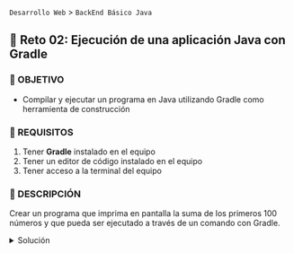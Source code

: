 `Desarrollo Web` > `BackEnd Básico Java`

## 💪 Reto 02: Ejecución de una aplicación Java con Gradle

### 🎯 OBJETIVO

- Compilar y ejecutar un programa en Java utilizando Gradle como herramienta de construcción

### 📃 REQUISITOS

1. Tener **Gradle** instalado en el equipo
2. Tener un editor de código instalado en el equipo
3. Tener acceso a la terminal del equipo

### 💭 DESCRIPCIÓN

Crear un programa que imprima en pantalla la suma de los primeros 100 números y que pueda ser ejecutado a través de un comando con Gradle.

<details>
  <summary>Solución</summary>

  Comenzaremos escribiendo la solución en Java que será crear un ciclo for desde 1 hasta 100 para ir sumando la variable de iteración:

  ```java
  public class SumOfFirst100Numbers {
    public static void main(String [] args) {
      int total = 0;
      
      for (int i = 1; i <= 100; i++) {
        total += i;
      }

      System.out.println("La suma de los primeros 100 números es: " + total);
    }
  }
  ```

  A continuación crearemos el archivo `build.gradle` basado en la explicación del Ejemplo 04:

  ```groovy
  plugins {
    id 'application'
  }

  application {
    mainClass = "SumOfFirst100Numbers"
  }
  ```

  Por último bastará con ejecutar el comando `gradle run` para ver el resultado en la terminal.
</details>